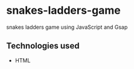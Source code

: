 # snakes-ladders-game

snakes ladders game using JavaScript and Gsap


## Technologies used 

* HTML


